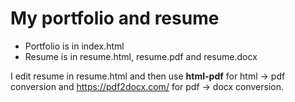 # My portfolio and resume

- Portfolio is in index.html
- Resume is in resume.html, resume.pdf and resume.docx

I edit resume in resume.html and then use **html-pdf** for html -> pdf conversion and https://pdf2docx.com/ for pdf -> docx conversion.
